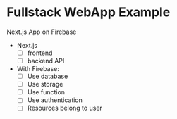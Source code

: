 # Fullstack WebApp Example

Next.js App on Firebase

- Next.js
  - [ ] frontend
  - [ ] backend API
- With Firebase:
  - [ ] Use database
  - [ ] Use storage
  - [ ] Use function
  - [ ] Use authentication
  - [ ] Resources belong to user
